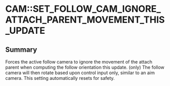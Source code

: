 # CAM::SET_FOLLOW_CAM_IGNORE_ATTACH_PARENT_MOVEMENT_THIS_UPDATE

## Summary
Forces the active follow camera to ignore the movement of the attach parent when computing the follow orientation this update. (only) The follow camera will then rotate based upon control input only, similar to an aim camera. This setting automatically resets for safety.